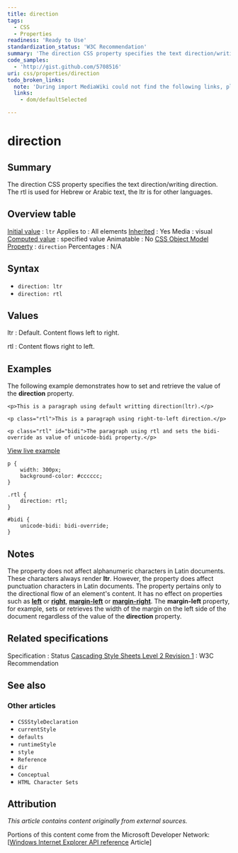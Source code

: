 ```yaml
---
title: direction
tags:
  - CSS
  - Properties
readiness: 'Ready to Use'
standardization_status: 'W3C Recommendation'
summary: 'The direction CSS property specifies the text direction/writing direction. The rtl is used for Hebrew or Arabic text, the ltr is for other languages.'
code_samples:
  - 'http://gist.github.com/5708516'
uri: css/properties/direction
todo_broken_links:
  note: 'During import MediaWiki could not find the following links, please fix and adjust this list.'
  links:
    - dom/defaultSelected

---
```

# direction

## Summary

The direction CSS property specifies the text direction/writing direction. The rtl is used for Hebrew or Arabic text, the ltr is for other languages.

## Overview table

[Initial value](/css/concepts/initial_value)
:   `ltr`
Applies to
:   All elements
[Inherited](/css/concepts/inherited)
:   Yes
Media
:   visual
[Computed value](/css/concepts/computed_value)
:   specified value
Animatable
:   No
[CSS Object Model Property](/css/concepts/cssom)
:   `direction`
Percentages
:   N/A

## Syntax

-   `direction: ltr`
-   `direction: rtl`

## Values

ltr
:   Default. Content flows left to right.

rtl
:   Content flows right to left.

## Examples

The following example demonstrates how to set and retrieve the value of the **direction** property.

``` {.html}
<p>This is a paragraph using default writting direction(ltr).</p>

<p class="rtl">This is a paragraph using right-to-left direction.</p>

<p class="rtl" id="bidi">The paragraph using rtl and sets the bidi-override as value of unicode-bidi property.</p>
```

[View live example](http://code.webplatform.org/gist/5708516)

``` {.css}
p {
    width: 300px;
    background-color: #cccccc;
}

.rtl {
    direction: rtl;
}

#bidi {
    unicode-bidi: bidi-override;
}
```

## Notes

The property does not affect alphanumeric characters in Latin documents. These characters always render **ltr**. However, the property does affect punctuation characters in Latin documents. The property pertains only to the directional flow of an element's content. It has no effect on properties such as [**left**](/css/properties/left) or [**right**](/css/properties/right), [**margin-left**](/css/properties/margin-left) or [**margin-right**](/css/properties/margin-right). The **margin-left** property, for example, sets or retrieves the width of the margin on the left side of the document regardless of the value of the **direction** property.

## Related specifications

Specification
:   Status
[Cascading Style Sheets Level 2 Revision 1](http://www.w3.org/TR/CSS2/visuren.html#propdef-direction)
:   W3C Recommendation

## See also

### Other articles

-   `CSSStyleDeclaration`
-   `currentStyle`
-   `defaults`
-   `runtimeStyle`
-   `style`
-   `Reference`
-   `dir`
-   `Conceptual`
-   `HTML Character Sets`

## Attribution

*This article contains content originally from external sources.*

Portions of this content come from the Microsoft Developer Network: [[Windows Internet Explorer API reference](http://msdn.microsoft.com/en-us/library/ie/hh828809%28v=vs.85%29.aspx) Article]

